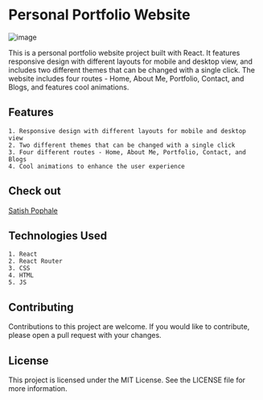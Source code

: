
# Personal Portfolio Website

![image](https://user-images.githubusercontent.com/42485714/223719423-6d8101f8-0fe9-4b2b-bac6-2a9173babf61.png)

This is a personal portfolio website project built with React. It features responsive design with different layouts for mobile and desktop view, and includes two different themes that can be changed with a single click. The website includes four routes - Home, About Me, Portfolio, Contact, and Blogs, and features cool animations.

## Features

    1. Responsive design with different layouts for mobile and desktop view
    2. Two different themes that can be changed with a single click
    3. Four different routes - Home, About Me, Portfolio, Contact, and Blogs
    4. Cool animations to enhance the user experience
    
## Check out

 [Satish Pophale](https://sattyapatil.github.io)

## Technologies Used

    1. React
    2. React Router
    3. CSS
    4. HTML
    5. JS
    
## Contributing

Contributions to this project are welcome. If you would like to contribute, please open a pull request with your changes.


## License

This project is licensed under the MIT License. See the LICENSE file for more information.
